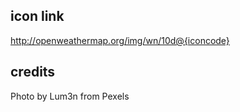 
## icon link
http://openweathermap.org/img/wn/10d@{iconcode}

## credits 
Photo by Lum3n from Pexels